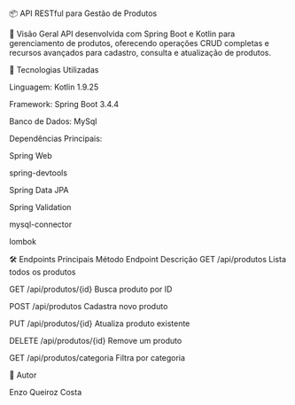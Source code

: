 📦 API RESTful para Gestão de Produtos

🌟 Visão Geral
API desenvolvida com Spring Boot e Kotlin para gerenciamento de produtos, oferecendo operações CRUD completas e recursos avançados para cadastro, consulta e atualização de produtos.

🚀 Tecnologias Utilizadas

Linguagem: Kotlin 1.9.25

Framework: Spring Boot 3.4.4

Banco de Dados: MySql

Dependências Principais:

Spring Web

spring-devtools

Spring Data JPA

Spring Validation

mysql-connector

lombok

🛠️ Endpoints Principais
Método	Endpoint	Descrição
GET	/api/produtos	Lista todos os produtos

GET	/api/produtos/{id}	Busca produto por ID

POST	/api/produtos	Cadastra novo produto

PUT	/api/produtos/{id}	Atualiza produto existente

DELETE	/api/produtos/{id}	Remove um produto

GET	/api/produtos/categoria	Filtra por categoria

🔗 Autor

Enzo Queiroz Costa


